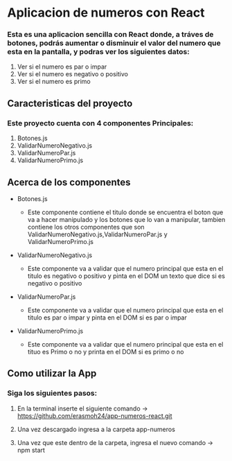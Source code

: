 # Aplicacion de numeros con React

### Esta es una aplicacion sencilla con React donde, a tráves de botones, podrás aumentar o disminuir el valor del numero que esta en la pantalla, y podras ver los siguientes datos:

1. Ver si el numero es par o impar
2. Ver si el numero es negativo o positivo
3. Ver si el numero es primo

## Caracteristicas del proyecto

### Este proyecto cuenta con 4 componentes Principales:

1. Botones.js
2. ValidarNumeroNegativo.js
3. ValidarNumeroPar.js
4. ValidarNumeroPrimo.js

## Acerca de los componentes

- Botones.js
    - Este componente contiene el titulo donde se encuentra el boton que va a hacer manipulado
    y los botones que lo van a manipular, tambien contiene los otros componentes que son ValidarNumeroNegativo.js,ValidarNumeroPar.js y ValidarNumeroPrimo.js

- ValidarNumeroNegativo.js
    - Este componente va a validar que el numero principal que esta en el titulo es negativo o positivo y pinta en el DOM un texto que dice si es negativo o positivo

- ValidarNumeroPar.js
    - Este componente va a validar que el numero principal que esta en el titulo es par o impar y pinta en el DOM si es par o impar 

- ValidarNumeroPrimo.js
    - Este componente va a validar que el numero principal que esta en el tituo es Primo o no y printa en el DOM si es primo o no

## Como utilizar la App

### Siga los siguientes pasos:

1. En la terminal inserte el siguiente comando -> https://github.com/erasmoh24/app-numeros-react.git

2. Una vez descargado ingresa a la carpeta app-numeros
3. Una vez que este dentro de la carpeta, ingresa el nuevo comando -> npm start